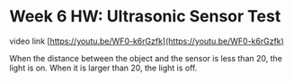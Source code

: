 
# Week 6 HW: Ultrasonic Sensor Test #

video link [https://youtu.be/WF0-k6rGzfk](https://youtu.be/WF0-k6rGzfk)

When the distance between the object and the sensor is less than 20, the light is on.
When it is larger than 20, the light is off.